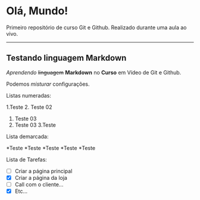 # Olá, Mundo!
Primeiro repositório de curso Git e Github. Realizado durante uma aula ao vivo.

***

## Testando linguagem Markdown

_Aprendendo_ ~~linguagem~~ **Markdown** no __Curso__ em Vídeo de Git e Github.

Podemos _*misturar*_ configurações.

Listas numeradas:

1.Teste
2. Teste 02
   1. Teste 03
   2. Teste 03
3.Teste

Lista demarcada:

*Teste
*Teste
*Teste
    *Teste
*Teste

Lista de Tarefas:

-[ ] Criar a página principal
-[x] Criar a página da loja
-[ ] Call com o cliente...
-[x] Etc...
